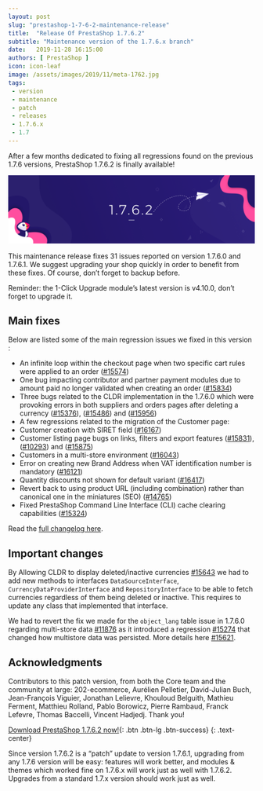 ```yaml
---
layout: post
slug: "prestashop-1-7-6-2-maintenance-release"
title:  "Release Of PrestaShop 1.7.6.2"
subtitle: "Maintenance version of the 1.7.6.x branch"
date:   2019-11-28 16:15:00
authors: [ PrestaShop ]
icon: icon-leaf
image: /assets/images/2019/11/meta-1762.jpg
tags:
 - version
 - maintenance
 - patch
 - releases
 - 1.7.6.x
 - 1.7
---
```



After a few months dedicated to fixing all regressions found on the previous 1.7.6 versions, PrestaShop 1.7.6.2 is finally available!

![1.7.6.2 is available!](/assets/images/2019/11/1.7.6.2_banner.jpg)

This maintenance release fixes 31 issues reported on version 1.7.6.0 and 1.7.6.1. We suggest upgrading your shop quickly in order to benefit from these fixes. Of course, don’t forget to backup before.

Reminder:  the 1-Click Upgrade module’s latest version is v4.10.0, don’t forget to upgrade it.


## Main fixes
Below are listed some of the main regression issues we fixed in this version :

- An infinite loop within the checkout page when two specific cart rules were applied to an order ([#15574](https://github.com/PrestaShop/PrestaShop/issues/15574))
- One bug impacting contributor and partner payment modules due to amount paid no longer validated when creating an order ([#15834](https://github.com/PrestaShop/PrestaShop/issues/15834))
- Three bugs related to the CLDR implementation in the 1.7.6.0 which were provoking errors in both suppliers and orders pages after deleting a currency ([#15376](https://github.com/PrestaShop/PrestaShop/issues/15376)), ([#15486](https://github.com/PrestaShop/PrestaShop/issues/15486)) and ([#15956](https://github.com/PrestaShop/PrestaShop/issues/15956))
- A few regressions related to the migration of the Customer page:
 - Customer creation with SIRET field ([#16167](https://github.com/PrestaShop/PrestaShop/issues/16167))
- Customer listing page bugs on links, filters and export features ([#15831](https://github.com/PrestaShop/PrestaShop/issues/15831)), ([#10293](https://github.com/PrestaShop/PrestaShop/issues/10293)) and ([#15875](https://github.com/PrestaShop/PrestaShop/issues/15875))
- Customers in a multi-store environment ([#16043](https://github.com/PrestaShop/PrestaShop/issues/16043))
- Error on creating new Brand Address when VAT identification number is mandatory ([#16121](https://github.com/PrestaShop/PrestaShop/issues/16121))
- Quantity discounts not shown for default variant ([#16417](https://github.com/PrestaShop/PrestaShop/issues/#16417))
- Revert back to using product URL (including combination) rather than canonical one in the miniatures (SEO) ([#14765](https://github.com/PrestaShop/PrestaShop/issues/14765))
- Fixed PrestaShop Command Line Interface (CLI) cache clearing capabilities ([#15324](https://github.com/PrestaShop/PrestaShop/issues/15324))

Read the [full changelog here](https://github.com/PrestaShop/PrestaShop/releases/tag/1.7.6.2).


## Important changes
By Allowing CLDR to display deleted/inactive currencies [#15643](https://github.com/PrestaShop/PrestaShop/pull/15643) we had to add new methods to interfaces `DataSourceInterface`, `CurrencyDataProviderInterface` and `RepositoryInterface` to be able to fetch currencies regardless of them being deleted or inactive. This requires to update any class that implemented that interface.

We had to revert the fix we made for the `object_lang` table issue in 1.7.6.0 regarding multi-store data [#11876](https://github.com/PrestaShop/PrestaShop/pull/11876) as it introduced a regression [#15274](https://github.com/PrestaShop/PrestaShop/issues/15274) that changed how multistore data was persisted. More details here [#15621](https://github.com/PrestaShop/PrestaShop/pull/15621).


## Acknowledgments

Contributors to this patch version, from both the Core team and the community at large: 
202-ecommerce, Aurélien Pelletier, David-Julian Buch, Jean-François Viguier, Jonathan Lelievre, Khouloud Belguith, Mathieu Ferment, Matthieu Rolland, Pablo Borowicz, Pierre Rambaud, Franck Lefevre, Thomas Baccelli, Vincent Hadjedj.
Thank you!


[Download PrestaShop 1.7.6.2 now!](https://www.prestashop.com/versions){: .btn .btn-lg .btn-success}
{: .text-center}


Since version 1.7.6.2 is a “patch” update to version 1.7.6.1, upgrading from any 1.7.6 version will be easy: features will work better, and modules & themes which worked fine on 1.7.6.x will work just as well with 1.7.6.2. Upgrades from a standard 1.7.x version should work just as well.
